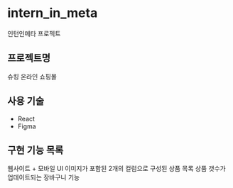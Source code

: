 # intern_in_meta
인턴인메타 프로젝트

## 프로젝트명
슈킹 온라인 쇼핑몰

## 사용 기술
- React
- Figma

## 구현 기능 목록
웹사이트 + 모바일 UI
이미지가 포함된 2개의 컬럼으로 구성된 상품 목록
상품 갯수가 업데이트되는 장바구니 기능
